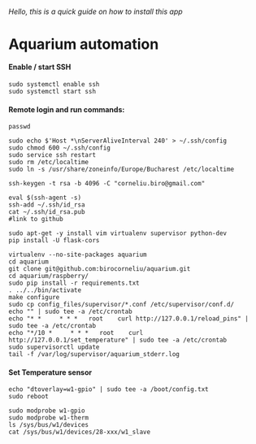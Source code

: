 ###### Hello, this is a quick guide on how to install this app

Aquarium automation
===================




#### Enable / start SSH
```
sudo systemctl enable ssh
sudo systemctl start ssh
```

#### Remote login and run commands:
```
passwd

sudo echo $'Host *\nServerAliveInterval 240' > ~/.ssh/config
sudo chmod 600 ~/.ssh/config
sudo service ssh restart
sudo rm /etc/localtime
sudo ln -s /usr/share/zoneinfo/Europe/Bucharest /etc/localtime

ssh-keygen -t rsa -b 4096 -C "corneliu.biro@gmail.com"

eval $(ssh-agent -s)
ssh-add ~/.ssh/id_rsa
cat ~/.ssh/id_rsa.pub
#link to github

sudo apt-get -y install vim virtualenv supervisor python-dev
pip install -U flask-cors

virtualenv --no-site-packages aquarium
cd aquarium
git clone git@github.com:birocorneliu/aquarium.git
cd aquarium/raspberry/
sudo pip install -r requirements.txt 
. ../../bin/activate
make configure
sudo cp config_files/supervisor/*.conf /etc/supervisor/conf.d/
echo "" | sudo tee -a /etc/crontab
echo "* *     * * *   root    curl http://127.0.0.1/reload_pins" | sudo tee -a /etc/crontab
echo "*/10 *     * * *   root    curl http://127.0.0.1/set_temperature" | sudo tee -a /etc/crontab
sudo supervisorctl update
tail -f /var/log/supervisor/aquarium_stderr.log 
```

#### Set Temperature sensor
```
echo "dtoverlay=w1-gpio" | sudo tee -a /boot/config.txt
sudo reboot

sudo modprobe w1-gpio
sudo modprobe w1-therm
ls /sys/bus/w1/devices
cat /sys/bus/w1/devices/28-xxx/w1_slave
```

